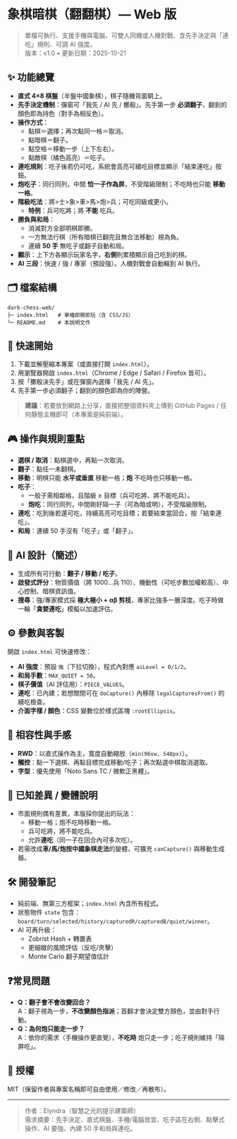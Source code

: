 # 象棋暗棋（翻翻棋）— Web 版

> 單檔可執行、支援手機與電腦、可雙人同機或人機對戰、含先手決定與「連吃」規則、可調 AI 強度。  
> 版本：v1.0 • 更新日期：2025-10-21

## ✨ 功能總覽
- **直式 4×8 棋盤**（半盤中國象棋），棋子隨機背面朝上。
- **先手決定機制**：彈窗可「我先 / AI 先 / 擲骰」。先手第一步 **必須翻子**，翻到的顏色即為持色（對手為相反色）。
- **操作方式**：
  - 點棋＝選擇；再次點同一格＝取消。
  - 點暗棋＝翻子。
  - 點空格＝移動一步（上下左右）。
  - 點敵棋（橘色高亮）＝吃子。
- **連吃規則**：吃子後若仍可吃，系統會高亮可續吃目標並顯示「結束連吃」按鈕。
- **炮吃子**：同行同列，中間 **恰一子作為屏**，不受階級限制；不吃時也只能 **移動一格**。
- **階級吃法**：將>士>象>車>馬>炮>兵；可吃同級或更小。
  - **特例**：兵可吃將；將 **不能** 吃兵。
- **勝負與和局**：
  - 消滅對方全部明棋即勝。
  - 一方無法行棋（所有暗棋已翻完且無合法移動）視為負。
  - 連續 **50 手** 無吃子或翻子自動和局。
- **顯示**：上下方各顯示玩家名字，**右側**則累積顯示自己吃到的棋。
- **AI 三段**：快速 / 強 / 專家（預設強）。人機對戰會自動輪到 AI 執行。

## 🗂 檔案結構
```
dark-chess-web/
├─ index.html   # 單檔即開即玩（含 CSS/JS）
└─ README.md    # 本說明文件
```

## 🚀 快速開始
1. 下載並解壓縮本專案（或直接打開 `index.html`）。  
2. 用瀏覽器開啟 `index.html`（Chrome / Edge / Safari / Firefox 皆可）。  
3. 按「擲骰決先手」或在彈窗內選擇「我先 / AI 先」。  
4. 先手第一步必須翻子；翻到的顏色即為你的陣營。

> **建議**：若要放到網路上分享，直接把整個資料夾上傳到 GitHub Pages / 任何靜態主機即可（本專案是純前端）。

## 🎮 操作與規則重點
- **選棋 / 取消**：點棋選中，再點一次取消。
- **翻子**：點任一未翻棋。
- **移動**：明棋只能 **水平或垂直** 移動一格；**炮** 不吃時也只移動一格。
- **吃子**：
  - 一般子需相鄰格，且階級 ≥ 目標（兵可吃將、將不能吃兵）。
  - **炮吃**：同行同列，中間剛好隔一子（可為暗或明），不受階級限制。
- **連吃**：吃到後若還可吃，持續高亮可吃目標；若要結束當回合，按「結束連吃」。
- **和局**：連續 50 手沒有「吃子」或「翻子」。

## 🧠 AI 設計（簡述）
- 生成所有可行動：**翻子 / 移動 / 吃子**。
- **啟發式評分**：物質價值（將 1000…兵 110）、機動性（可吃步數加權較高）、中心控制、暗棋資訊值。
- **搜尋**：強/專家模式採 **極大極小 + αβ 剪枝**，專家比強多一層深度。吃子時做一輪「**貪婪連吃**」模擬以加速評估。

## ⚙️ 參數與客製
開啟 `index.html` 可快速修改：
- **AI 強度**：預設 `強`（下拉切換），程式內對應 `aiLevel = 0/1/2`。
- **和局手數**：`MAX_QUIET = 50`。
- **棋子價值**（AI 評估用）：`PIECE_VALUES`。
- **連吃**：已內建；若想關閉可在 `doCapture()` 內移除 `legalCapturesFrom()` 的續吃檢查。
- **介面字樣 / 顏色**：CSS 變數位於樣式區塊 `:rootEllipsis`。

## 📱 相容性與手感
- **RWD**：以直式操作為主，寬度自動縮放（`min(96vw, 540px)`）。
- **觸控**：點一下選棋、再點目標完成移動/吃子；再次點選中棋取消選取。
- **字型**：優先使用「Noto Sans TC / 微軟正黑體」。

## 🧩 已知差異 / 變體說明
- 市面規則偶有差異，本版採你提出的玩法：
  - 移動一格；炮不吃時移動一格。
  - 兵可吃將，將不能吃兵。
  - 允許**連吃**（同一子在回合內可多次吃）。
- 若需改成**車/馬/炮按中國象棋走法**的變體，可擴充 `canCapture()` 與移動生成器。

## 🛠 開發筆記
- 純前端、無第三方框架；`index.html` 內含所有程式。
- 狀態物件 `state` 包含：`board/turn/selected/history/capturedR/capturedB/quiet/winner`。
- AI 可再升級：
  - Zobrist Hash + 轉置表
  - 更細緻的風險評估（反吃/夾擊）
  - Monte Carlo 翻子期望值估計

## ❓常見問題
- **Q：翻子會不會改變回合？**  
  A：翻子視為一步，**不改變顏色指派**；首翻才會決定雙方顏色，並由對手行動。
- **Q：為何炮只能走一步？**  
  A：依你的需求（手機操作更直覺），**不吃時** 炮只走一步；吃子規則維持「隔屏吃」。

## 📄 授權
MIT（保留作者與專案名稱即可自由使用／修改／再散布）。

---

> 作者：Elyndra（智慧之光的提示建築師）  
> 需求摘要：先手決定、直式棋盤、手機/電腦皆宜、吃子區在右側、點擊式操作、AI 要強、內建 50 手和局與連吃。

